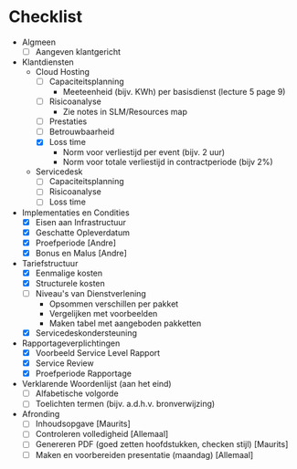 # Checklist

- Algmeen
	- [ ] Aangeven klantgericht
- Klantdiensten
	- Cloud Hosting
		- [ ] Capaciteitsplanning
			- Meeteenheid (bijv. KWh) per basisdienst (lecture 5 page 9)
		- [ ] Risicoanalyse
			- Zie notes in SLM/Resources map
		- [ ] Prestaties
		- [ ] Betrouwbaarheid
		- [x] Loss time
			- Norm voor verliestijd per event (bijv. 2 uur)
			- Norm voor totale verliestijd in contractperiode (bijv 2%)
	- Servicedesk
		- [ ] Capaciteitsplanning
		- [ ] Risicoanalyse
		- [ ] Loss time
- Implementaties en Condities
	- [x] Eisen aan Infrastructuur
	- [x] Geschatte Opleverdatum
	- [x] Proefperiode [Andre]
	- [x] Bonus en Malus [Andre]
- Tariefstructuur
	- [x] Eenmalige kosten
	- [x] Structurele kosten
	- [ ] Niveau's van Dienstverlening
		- Opsommen verschillen per pakket
		- Vergelijken met voorbeelden
		- Maken tabel met aangeboden pakketten
	- [x] Servicedeskondersteuning
- Rapportageverplichtingen
	- [x] Voorbeeld Service Level Rapport
	- [x] Service Review
	- [x] Proefperiode Rapportage
- Verklarende Woordenlijst (aan het eind)
	- [ ] Alfabetische volgorde
	- [ ] Toelichten termen (bijv. a.d.h.v. bronverwijzing)
- Afronding
	- [ ] Inhoudsopgave [Maurits]
	- [ ] Controleren volledigheid [Allemaal]
	- [ ] Genereren PDF (goed zetten hoofdstukken, checken stijl) [Maurits]
	- [ ] Maken en voorbereiden presentatie (maandag) [Allemaal]
